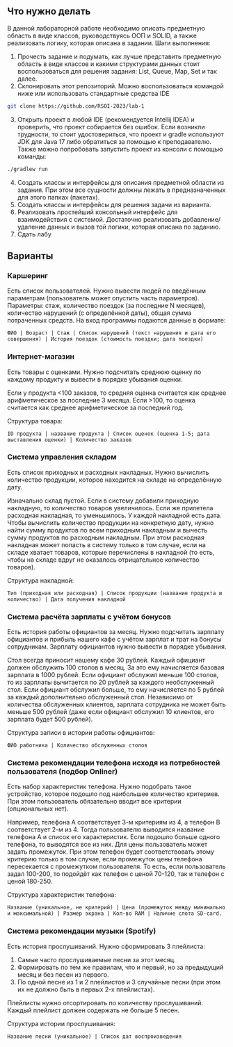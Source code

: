 ## Что нужно делать
В данной лабораторной работе необходимо описать предметную область в виде классов, руководствуясь ООП и SOLID, а также реализовать логику, которая описана в задании.
Шаги выполнения: 
1. Прочесть задание и подумать, как лучше представить предметную область в виде классов и какими структурами данных стоит воспользоваться для решения задания: List, Queue, Map, Set и так далее.
2. Склонировать этот репозиторий. Можно воспользоваться командой ниже или использовать стандартные средства IDE
``` bash 
git clone https://github.com/RSOI-2023/lab-1
```
3. Открыть проект в любой IDE (рекомендуется Intellij IDEA) и проверить, что проект собирается без ошибок. Если возникли трудности, то стоит удостовериться, что проект и gradle используют JDK для Java 17 либо обратиться за помощью к преподавателю. Также можно попробовать запустить проект из консоли с помощью команды:
``` bash 
./gradlew run
```
4. Создать классы и интерфейсы для описания предметной области из задания. При этом все сущности должны лежать в предназначенных для этого папках (пакетах).
5. Создать классы и интерфейсы для решения задачи из варианта. 
6. Реализовать простейший консольный интерфейс для взаимодействия с системой. Достаточно реализовать добавление/удаление данных и вызов той логики, которая описана по заданию. 
7. Сдать лабу

## Варианты

### Каршеринг
Есть список пользователей. Нужно вывести людей по введённым параметрам (пользователь может опустить часть параметров). Параметры: стаж, количество поездок (за последние N месяцев), количество нарушений (с определённой даты), общая сумма потраченных средств. На вход программы подаются данные в формате: 
```
ФИО | Возраст | Стаж | Список нарушений (текст нарушения и дата его совершения) | История поездок (стоимость поездки; дата поездки)
```

### Интернет-магазин
Есть товары с оценками. Нужно подсчитать среднюю оценку по каждому продукту и вывести в порядке убывания оценки.

Если у продукта <100 заказов, то средняя оценка считается как среднее арифметическое за последние 3 месяца. Если >100, то оценка считается как среднее арифметическое за последний год.

Структура товара:
```
ID продукта | название продукта | Список оценок (оценка 1-5; дата выставления оценки) | Количество заказов 
```

### Система управления складом
Есть список приходных и расходных накладных. Нужно вычислить количество продукции, которое находится на складе на определённую дату.

Изначально склад пустой. Если в систему добавили приходную накладную, то количество товаров увеличилось. Если же прилетела расходная накладная, то уменьшилось. У каждой накладной есть дата. Чтобы вычислить количество продукции на конкретную дату, нужно найти сумму продуктов по всем приходным накладным и вычесть сумму продуктов по расходным накладным. При этом расходная накладная может попасть в систему только в том случае, если на складе хватает товаров, которые перечислены в накладной (то есть, чтобы на складе вдруг не оказалось отрицательное количество товаров).

Структура накладной: 
```
Тип (приходная или расходная) | Список продукции (название продукта и количество) | Дата получения накладной
``` 

### Система расчёта зарплаты с учётом бонусов
Есть история работы официантов за месяц. Нужно подсчитать зарплату официантов и прибыль нашего кафе с учётом зарплат и трат на бонусы сотрудникам. Зарплату официантов нужно вывести в порядке убывания.

Стол всегда приносит нашему кафе 30 рублей. Каждый официант должен обслужить 100 столов в месяц. За это ему начисляется базовая зарплата в 1000 рублей. Если официант обслужил меньше 100 столов, то из зарплаты вычитается по 20 рублей за каждого необслуженный стол. Если официант обслужил больше, то ему начисляется по 5 рублей за каждый дополнительно обслуженный стол. Независимо от количества обслуженных клиентов, зарплата сотрудника не может быть меньше 500 рублей (даже если официант обслужил 10 клиентов, его зарплата будет 500 рублей).

Структура записи в истории работы официантов: 
```
ФИО работника | Количество обслуженных столов
```

### Система рекомендации телефона исходя из потребностей пользователя (подбор Onliner)
Есть набор характеристик телефона. Нужно подобрать такое устройство, которое подошло под наибольшее количество критериев. При этом пользователь обязательно вводит все критерии (опциональных нет).

Например, телефона А соответствует 3-м критериям из 4, а телефон B соответствует 2-м из 4. Тогда пользователю выводится название телефона А и список его характеристик. Если подошло больше одного телефона, то выводятся все из них. Для цены пользователь может задать промежуток. При этом телефон будет соответствовать этому критерию только в том случае, если промежуток цены телефона пересекается с промежутком пользователя. То есть, если пользователь задал 100-200, то подойдёт как телефон с ценой 70-120, так и телефон с ценой 180-250.

Структура характеристик телефона: 
```
Название (уникальное, не критерий) | Цена (промежуток между минимально и максимальной) | Размер экрана | Кол-во RAM | Наличие слота SD-card.
```

### Система рекомендации музыки (Spotify)
Есть история прослушиваний. Нужно сформировать 3 плейлиста:

1. Самые часто прослушиваемые песни за этот месяц.
2. Формировать по тем же правилам, что и первый, но за предыдущий месяц и без песен из первого. 
3. По одной песне из 1 и 2 плейлистов и 3 случайные песни (при этом их не должно быть в первых 2-х плейлистах).

Плейлисты нужно отсортировать по количеству прослушиваний. Каждый плейлист должен содержать не больше 5 песен.

Структура истории прослушивания: 
```
Название песни (уникальное) | Cписок дат воспроизведения
```
